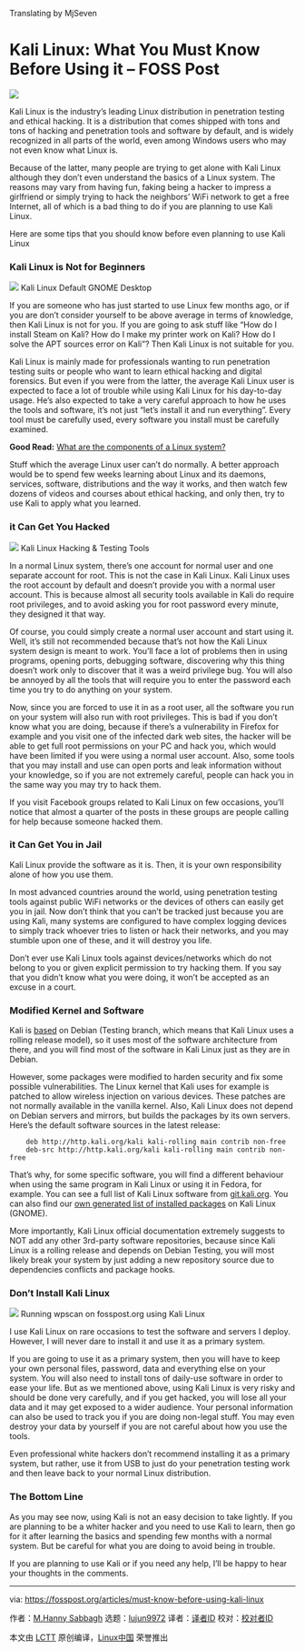 Translating by MjSeven


Kali Linux: What You Must Know Before Using it – FOSS Post
======
![](https://i1.wp.com/fosspost.org/wp-content/uploads/2018/10/kali-linux.png?fit=1237%2C527&ssl=1)

Kali Linux is the industry’s leading Linux distribution in penetration testing and ethical hacking. It is a distribution that comes shipped with tons and tons of hacking and penetration tools and software by default, and is widely recognized in all parts of the world, even among Windows users who may not even know what Linux is.

Because of the latter, many people are trying to get alone with Kali Linux although they don’t even understand the basics of a Linux system. The reasons may vary from having fun, faking being a hacker to impress a girlfriend or simply trying to hack the neighbors’ WiFi network to get a free Internet, all of which is a bad thing to do if you are planning to use Kali Linux.

Here are some tips that you should know before even planning to use Kali Linux

### Kali Linux is Not for Beginners

![](https://i0.wp.com/fosspost.org/wp-content/uploads/2018/10/Kali-Linux-000.png?resize=850%2C478&ssl=1)
Kali Linux Default GNOME Desktop

If you are someone who has just started to use Linux few months ago, or if you are don’t consider yourself to be above average in terms of knowledge, then Kali Linux is not for you. If you are going to ask stuff like “How do I install Steam on Kali? How do I make my printer work on Kali? How do I solve the APT sources error on Kali”? Then Kali Linux is not suitable for you.

Kali Linux is mainly made for professionals wanting to run penetration testing suits or people who want to learn ethical hacking and digital forensics. But even if you were from the latter, the average Kali Linux user is expected to face a lot of trouble while using Kali Linux for his day-to-day usage. He’s also expected to take a very careful approach to how he uses the tools and software, it’s not just “let’s install it and run everything”. Every tool must be carefully used, every software you install must be carefully examined.

**Good Read:** [What are the components of a Linux system?][1]

Stuff which the average Linux user can’t do normally. A better approach would be to spend few weeks learning about Linux and its daemons, services, software, distributions and the way it works, and then watch few dozens of videos and courses about ethical hacking, and only then, try to use Kali to apply what you learned.

### it Can Get You Hacked

![](https://i0.wp.com/fosspost.org/wp-content/uploads/2018/10/Kali-Linux-001.png?resize=850%2C478&ssl=1)
Kali Linux Hacking & Testing Tools

In a normal Linux system, there’s one account for normal user and one separate account for root. This is not the case in Kali Linux. Kali Linux uses the root account by default and doesn’t provide you with a normal user account. This is because almost all security tools available in Kali do require root privileges, and to avoid asking you for root password every minute, they designed it that way.

Of course, you could simply create a normal user account and start using it. Well, it’s still not recommended because that’s not how the Kali Linux system design is meant to work. You’ll face a lot of problems then in using programs, opening ports, debugging software, discovering why this thing doesn’t work only to discover that it was a weird privilege bug. You will also be annoyed by all the tools that will require you to enter the password each time you try to do anything on your system.

Now, since you are forced to use it in as a root user, all the software you run on your system will also run with root privileges. This is bad if you don’t know what you are doing, because if there’s a vulnerability in Firefox for example and you visit one of the infected dark web sites, the hacker will be able to get full root permissions on your PC and hack you, which would have been limited if you were using a normal user account. Also, some tools that you may install and use can open ports and leak information without your knowledge, so if you are not extremely careful, people can hack you in the same way you may try to hack them.

If you visit Facebook groups related to Kali Linux on few occasions, you’ll notice that almost a quarter of the posts in these groups are people calling for help because someone hacked them.

### it Can Get You in Jail

Kali Linux provide the software as it is. Then, it is your own responsibility alone of how you use them.

In most advanced countries around the world, using penetration testing tools against public WiFi networks or the devices of others can easily get you in jail. Now don’t think that you can’t be tracked just because you are using Kali, many systems are configured to have complex logging devices to simply track whoever tries to listen or hack their networks, and you may stumble upon one of these, and it will destroy you life.

Don’t ever use Kali Linux tools against devices/networks which do not belong to you or given explicit permission to try hacking them. If you say that you didn’t know what you were doing, it won’t be accepted as an excuse in a court.

### Modified Kernel and Software

Kali is [based][2] on Debian (Testing branch, which means that Kali Linux uses a rolling release model), so it uses most of the software architecture from there, and you will find most of the software in Kali Linux just as they are in Debian.

However, some packages were modified to harden security and fix some possible vulnerabilities. The Linux kernel that Kali uses for example is patched to allow wireless injection on various devices. These patches are not normally available in the vanilla kernel. Also, Kali Linux does not depend on Debian servers and mirrors, but builds the packages by its own servers. Here’s the default software sources in the latest release:

```
    deb http://http.kali.org/kali kali-rolling main contrib non-free
    deb-src http://http.kali.org/kali kali-rolling main contrib non-free
```

That’s why, for some specific software, you will find a different behaviour when using the same program in Kali Linux or using it in Fedora, for example. You can see a full list of Kali Linux software from [git.kali.org][3]. You can also find our [own generated list of installed packages][4] on Kali Linux (GNOME).

More importantly, Kali Linux official documentation extremely suggests to NOT add any other 3rd-party software repositories, because since Kali Linux is a rolling release and depends on Debian Testing, you will most likely break your system by just adding a new repository source due to dependencies conflicts and package hooks.

### Don’t Install Kali Linux

![](https://i0.wp.com/fosspost.org/wp-content/uploads/2018/10/Kali-Linux-002.png?resize=750%2C504&ssl=1)
Running wpscan on fosspost.org using Kali Linux

I use Kali Linux on rare occasions to test the software and servers I deploy. However, I will never dare to install it and use it as a primary system.

If you are going to use it as a primary system, then you will have to keep your own personal files, password, data and everything else on your system. You will also need to install tons of daily-use software in order to ease your life. But as we mentioned above, using Kali Linux is very risky and should be done very carefully, and if you get hacked, you will lose all your data and it may get exposed to a wider audience. Your personal information can also be used to track you if you are doing non-legal stuff. You may even destroy your data by yourself if you are not careful about how you use the tools.

Even professional white hackers don’t recommend installing it as a primary system, but rather, use it from USB to just do your penetration testing work and then leave back to your normal Linux distribution.

### The Bottom Line

As you may see now, using Kali is not an easy decision to take lightly. If you are planning to be a whiter hacker and you need to use Kali to learn, then go for it after learning the basics and spending few months with a normal system. But be careful for what you are doing to avoid being in trouble.

If you are planning to use Kali or if you need any help, I’ll be happy to hear your thoughts in the comments.

--------------------------------------------------------------------------------

via: https://fosspost.org/articles/must-know-before-using-kali-linux

作者：[M.Hanny Sabbagh][a]
选题：[lujun9972][b]
译者：[译者ID](https://github.com/译者ID)
校对：[校对者ID](https://github.com/校对者ID)

本文由 [LCTT](https://github.com/LCTT/TranslateProject) 原创编译，[Linux中国](https://linux.cn/) 荣誉推出

[a]: https://fosspost.org/author/mhsabbagh
[b]: https://github.com/lujun9972
[1]: https://fosspost.org/articles/what-are-the-components-of-a-linux-distribution
[2]: https://www.kali.org/news/kali-linux-rolling-edition-2016-1/
[3]: http://git.kali.org
[4]: https://paste.ubuntu.com/p/bctSVWwpVw/
